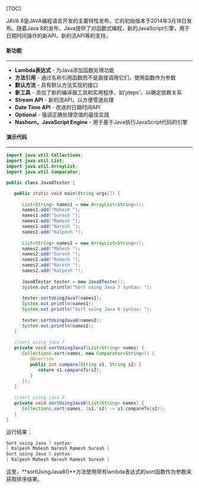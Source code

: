 [TOC]

JAVA 8是JAVA编程语言开发的主要特性发布。它的初始版本于2014年3月18日发布。随着Java 8的发布，Java提供了对函数式编程，新的JavaScript引擎，用于日期时间操作的新API，新的流API等的支持。

#### 新功能

---

- **Lambda表达式** - 为Java添加函数处理功能
- **方法引用** - 通过名称引用函数而不是直接调用它们，使用函数作为参数
- **默认方法** - 具有默认方法实现的接口
- **新工具** - 添加了新的编译器工具和实用程序，如'jdeps'，以确定依赖关系
- **Stream API** - 新的流API，以方便管道处理
- **Date Time API** - 改进的日期时间API
- **Optional** - 强调正确处理空值的最佳实践
- **Nashorn，JavaScript Engine** - 用于基于Java执行JavaScript代码的引擎

#### 演示代码

---

```java
import java.util.Collections;
import java.util.List;
import java.util.ArrayList;
import java.util.Comparator;

public class Java8Tester {

   public static void main(String args[]) {
   
      List<String> names1 = new ArrayList<String>();
      names1.add("Mahesh ");
      names1.add("Suresh ");
      names1.add("Ramesh ");
      names1.add("Naresh ");
      names1.add("Kalpesh ");
		
      List<String> names2 = new ArrayList<String>();
      names2.add("Mahesh ");
      names2.add("Suresh ");
      names2.add("Ramesh ");
      names2.add("Naresh ");
      names2.add("Kalpesh ");
		
      Java8Tester tester = new Java8Tester();
      System.out.println("Sort using Java 7 syntax: ");
		
      tester.sortUsingJava7(names1);
      System.out.println(names1);
      System.out.println("Sort using Java 8 syntax: ");
		
      tester.sortUsingJava8(names2);
      System.out.println(names2);
   }
   
   //sort using java 7
   private void sortUsingJava7(List<String> names) {   
      Collections.sort(names, new Comparator<String>() {
         @Override
         public int compare(String s1, String s2) {
            return s1.compareTo(s2);
         }
      });
   }
   
   //sort using java 8
   private void sortUsingJava8(List<String> names) {
      Collections.sort(names, (s1, s2) -> s1.compareTo(s2));
   }
}
```

运行结果：

```java
Sort using Java 7 syntax:
[ Kalpesh Mahesh Naresh Ramesh Suresh ]
Sort using Java 8 syntax:
[ Kalpesh Mahesh Naresh Ramesh Suresh ]
```

这里，**sortUsingJava8()**方法使用带有lambda表达式的sort函数作为参数来获取排序结果。
